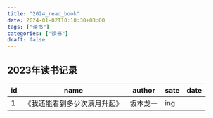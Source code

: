 ```yaml
---
title: "2024_read_book"
date: 2024-01-02T10:10:30+08:00
tags: ["读书"]
categories: ["读书"]
draft: false
---
```


## 2023年读书记录

| id  | name                         | author   | sate | date |
| --- | ---------------------------- | -------- | ---- | ---- |
| 1   | 《我还能看到多少次满月升起》 | 坂本龙一 | ing  |
